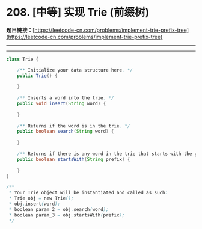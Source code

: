 # 208. [中等] 实现 Trie (前缀树)

**题目链接：**[https://leetcode-cn.com/problems/implement-trie-prefix-tree](https://leetcode-cn.com/problems/implement-trie-prefix-tree)

---

<Cards card="leetcode_208_implement-trie-prefix-tree"></Cards>

---

```java
class Trie {

    /** Initialize your data structure here. */
    public Trie() {
        
    }
    
    /** Inserts a word into the trie. */
    public void insert(String word) {
        
    }
    
    /** Returns if the word is in the trie. */
    public boolean search(String word) {
        
    }
    
    /** Returns if there is any word in the trie that starts with the given prefix. */
    public boolean startsWith(String prefix) {
        
    }
}

/**
 * Your Trie object will be instantiated and called as such:
 * Trie obj = new Trie();
 * obj.insert(word);
 * boolean param_2 = obj.search(word);
 * boolean param_3 = obj.startsWith(prefix);
 */
```